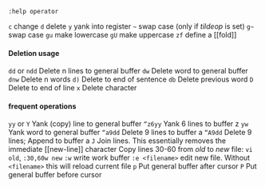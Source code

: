 `:help operator`

`c` change
`d` delete
`y` yank into register
`~`  swap case (only if *tildeop* is set)
`g~` swap case
`gu` make lowercase
`gU` make uppercase
`zf` define a [[fold]]

#### Deletion usage
`dd` or `ndd` Delete n lines to general buffer
`dw` Delete word to general buffer
`dnw` Delete n words
`d)` Delete to end of sentence
`db` Delete previous word
`D` Delete to end of line
`x` Delete character

#### frequent operations
`yy` or `Y` Yank (copy) line to general buffer
`“z6yy` Yank 6 lines to buffer z
`yw` Yank word to general buffer
`“a9dd` Delete 9 lines to buffer a
`“A9dd` Delete 9 lines; Append to buffer a
`J` Join lines. This essentially removes the immediate [[new-line]] character
Copy lines 30-60 from *old* to *new* file: `vi old`, `:30,60w new`
`:w` write work buffer
`:e <filename>` edit new file. Without `<filename>` this will reload current file
`p` Put general buffer after cursor
`P` Put general buffer before cursor

